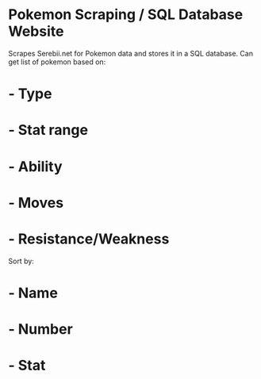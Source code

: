 # Pokemon Scraping / SQL Database Website
Scrapes Serebii.net for Pokemon data and stores it in a SQL database.
Can get list of pokemon based on:
# - Type
# - Stat range
# - Ability
# - Moves
# - Resistance/Weakness
Sort by:
# - Name
# - Number
# - Stat


